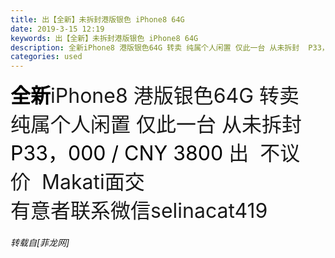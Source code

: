 ```yaml
---
title: 出【全新】未拆封港版银色 iPhone8 64G
date: 2019-3-15 12:19
keywords: 出【全新】未拆封港版银色 iPhone8 64G
description: 全新iPhone8 港版银色64G 转卖 纯属个人闲置 仅此一台 从未拆封  P33，000 / CNY 3800 出  不议价  Makati面交有意者联系微信selinacat419
categories: used
---
```

<td class="t_f" id="postmessage_3228883">

<font size="6"><strong><font color="#000000">全新</font></strong>iPhone8 港版银色64G 转卖 <br/>
纯属个人闲置 仅此一台 从未拆封  <br/>
<font color="#000000">P33，000 / CNY 3800</font> 出  不议价  Makati面交<br/>
有意者联系微信selinacat419</font></td>
###### 转载自[菲龙网]